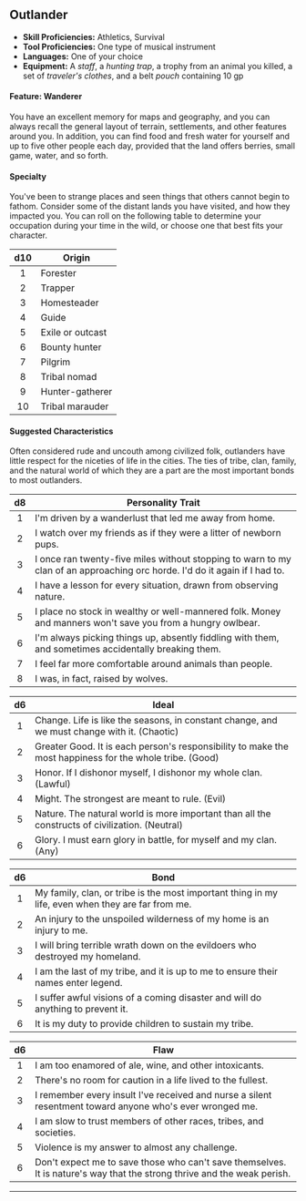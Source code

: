 ﻿## Outlander

- **Skill Proficiencies:** Athletics, Survival
- **Tool Proficiencies:** One type of musical instrument
- **Languages:** One of your choice
- **Equipment:** A *staff*, a *hunting trap*, a trophy from an animal you killed, a set of *traveler's clothes*, and a belt *pouch* containing 10 gp

#### Feature: Wanderer

You have an excellent memory for maps and geography, and you can always recall the general layout of terrain, settlements, and other features around you. In addition, you can find food and fresh water for yourself and up to five other people each day, provided that the land offers berries, small game, water, and so forth.

#### Specialty

You've been to strange places and seen things that others cannot begin to fathom. Consider some of the distant lands you have visited, and how they impacted you. You can roll on the following table to determine your occupation during your time in the wild, or choose one that best fits your character.

| d10 | Origin           |
|:---:|------------------|
|  1  | Forester         |
|  2  | Trapper          |
|  3  | Homesteader      |
|  4  | Guide            |
|  5  | Exile or outcast |
|  6  | Bounty hunter    |
|  7  | Pilgrim          |
|  8  | Tribal nomad     |
|  9  | Hunter-gatherer  |
|  10 | Tribal marauder  |

#### Suggested Characteristics

Often considered rude and uncouth among civilized folk, outlanders have little respect for the niceties of life in the cities. The ties of tribe, clan, family, and the natural world of which they are a part are the most important bonds to most outlanders.

|  d8 | Personality Trait                                                                                                          |
|:---:|----------------------------------------------------------------------------------------------------------------------------|
|  1  | I'm driven by a wanderlust that led me away from home.                                                                     |
|  2  | I watch over my friends as if they were a litter of newborn pups.                                                          |
|  3  | I once ran twenty-five miles without stopping to warn to my clan of an approaching orc horde. I'd do it again if I had to. |
|  4  | I have a lesson for every situation, drawn from observing nature.                                                          |
|  5  | I place no stock in wealthy or well-mannered folk. Money and manners won't save you from a hungry owlbear.                 |
|  6  | I'm always picking things up, absently fiddling with them, and sometimes accidentally breaking them.                       |
|  7  | I feel far more comfortable around animals than people.                                                                    |
|  8  | I was, in fact, raised by wolves.                                                                                          |

|  d6 | Ideal                                                                                                   |
|:---:|---------------------------------------------------------------------------------------------------------|
|  1  | Change. Life is like the seasons, in constant change, and we must change with it. (Chaotic)             |
|  2  | Greater Good. It is each person's responsibility to make the most happiness for the whole tribe. (Good) |
|  3  | Honor. If I dishonor myself, I dishonor my whole clan. (Lawful)                                         |
|  4  | Might. The strongest are meant to rule. (Evil)                                                          |
|  5  | Nature. The natural world is more important than all the constructs of civilization. (Neutral)          |
|  6  | Glory. I must earn glory in battle, for myself and my clan. (Any)                                       |

|  d6 | Bond                                                                                              |
|:---:|---------------------------------------------------------------------------------------------------|
|  1  | My family, clan, or tribe is the most important thing in my life, even when they are far from me. |
|  2  | An injury to the unspoiled wilderness of my home is an injury to me.                              |
|  3  | I will bring terrible wrath down on the evildoers who destroyed my homeland.                      |
|  4  | I am the last of my tribe, and it is up to me to ensure their names enter legend.                 |
|  5  | I suffer awful visions of a coming disaster and will do anything to prevent it.                   |
|  6  | It is my duty to provide children to sustain my tribe.                                            |

|  d6 | Flaw                                                                                                                    |
|:---:|-------------------------------------------------------------------------------------------------------------------------|
|  1  | I am too enamored of ale, wine, and other intoxicants.                                                                  |
|  2  | There's no room for caution in a life lived to the fullest.                                                             |
|  3  | I remember every insult I've received and nurse a silent resentment toward anyone who's ever wronged me.                |
|  4  | I am slow to trust members of other races, tribes, and societies.                                                       |
|  5  | Violence is my answer to almost any challenge.                                                                          |
|  6  | Don't expect me to save those who can't save themselves. It is nature's way that the strong thrive and the weak perish. |

---

